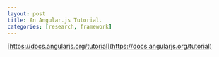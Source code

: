 ```yaml
---
layout: post
title: An Angular.js Tutorial.
categories: [research, framework]
---
```


[https://docs.angularjs.org/tutorial](https://docs.angularjs.org/tutorial)
